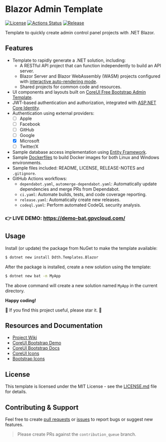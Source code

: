 # Blazor Admin Template

[![License](https://img.shields.io/badge/license-MIT-blue.svg)](https://opensource.org/licenses/MIT)
[![Actions Status](https://github.com/DDTH/blazor-admin-template/workflows/ci/badge.svg)](https://github.com/DDTH/blazor-admin-template/actions)
[![Release](https://img.shields.io/github/release/DDTH/blazor-admin-template.svg?style=flat-square)](RELEASE-NOTES.md)

Template to quickly create admin control panel projects with .NET Blazor.

## Features

- Template to rapidly generate a .NET solution, including:
  - A RESTful API project that can function independently to build an API server.
  - Blazor Server and Blazor WebAssembly (WASM) projects configured with [interactive auto-rendering mode](https://learn.microsoft.com/en-us/aspnet/core/blazor/components/render-modes).
  - Shared projects for common code and resources.
- UI components and layouts built on [CoreUI Free Bootstrap Admin Template](https://coreui.io/product/free-bootstrap-admin-template/).
- JWT-based authentication and authorization, integrated with [ASP.NET Core Identity](https://learn.microsoft.com/en-us/aspnet/core/security/authentication/identity).
- Authentication using external providers:
  - [ ] Apple
  - [ ] Facebook
  - [ ] GitHub
  - [ ] Google
  - [X] Microsoft
  - [ ] Twitter/X
- Sample database access implementation using [Entity Framework](https://learn.microsoft.com/en-us/ef/core/).
- Sample [Dockerfiles](https://docs.docker.com/get-started/overview/) to build Docker images for both Linux and Windows environments.
- Sample files included: README, LICENSE, RELEASE-NOTES and `.gitignore`.
- GitHub Actions workflows:
  - `dependabot.yaml`, `automerge-dependabot.yaml`: Automatically update dependencies and merge PRs from Dependabot.
  - `ci.yaml`: Automate builds, tests, and code coverage reporting.
  - `release.yaml`: Automatically create new releases.
  - `codeql.yaml`: Perform automated CodeQL security analysis.

### 👉 LIVE DEMO: https://demo-bat.gpvcloud.com/

## Usage

Install (or update) the package from NuGet to make the template available:

```sh
$ dotnet new install Ddth.Templates.Blazor
```

After the package is installed, create a new solution using the template:

```sh
$ dotnet new bat -n MyApp
```

The above command will create a new solution named `MyApp` in the current directory.

**Happy coding!**

🌟 If you find this project useful, please star it. 🌟

## Resources and Documentation

- [Project Wiki](https://github.com/DDTH/blazor-admin-template/wiki)
- [CoreUI Bootstrap Demo](https://coreui.io/demos/bootstrap/5.0/free/)
- [CoreUI Bootstrap Docs](https://coreui.io/bootstrap/docs/getting-started/introduction/)
- [CoreUI Icons](https://coreui.io/icons/)
- [Bootstrap Icons](https://icons.getbootstrap.com/)

## License

This template is licensed under the MIT License - see the [LICENSE.md](LICENSE.md) file for details.

## Contributing & Support

Feel free to create [pull requests](https://github.com/DDTH/blazor-admin-template/compare/contribution_queue...) or [issues](https://github.com/DDTH/blazor-admin-template/issues) to report bugs or suggest new features.

> Please create PRs against the `contribution_queue` branch.
